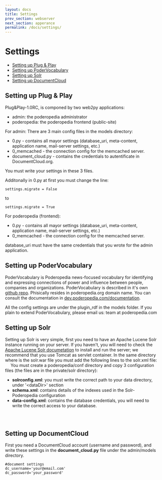 ```yaml
---
layout: docs
title: Settings
prev_section: webserver
next_section: apperance
permalink: /docs/settings/
---
```

Settings
=============

* [Setting up Plug & Play](#setting-up-plug-&-play)
* [Setting up PoderVocabulary](#setting-up-PoderVocabulary)
* [Setting up Solr](#setting-up-solr)
* [Setting up DocumentCloud](#setting-up-documentcloud)

## Setting up Plug & Play

Plug&Play-1.0RC, is componed by two web2py applications:

* admin: the poderopedia administrator
* poderopedia: the poderopedia frontend (public-site)

For admin:
There are 3 main config files in the models directory:

* 0.py - contains all mayor settings (database_uri, meta-content, application name, mail-server settings, etc.)
* 0_memcached - the connection config for the memcached server.
* document_cloud.py - contains the credentials to autentificate in DocumentCloud.org.

You must write your settings in these 3 files.

Additonally in 0.py at first you must change the line:

    settings.migrate = False

to 

    settings.migrate = True

For poderopedia (frontend):

* 0.py - contains all mayor settings (database_uri, meta-content, application name, mail-server settings, etc.)
* 0_memcached - the connection config for the memcached server.

database_uri must have the same credentials that you wrote for the admin application.

## Setting up PoderVocabulary

PoderVocabulary is Poderopedia news-focused vocabulary for identifying and expressing connections of power and influence between
people, companies and organizations. PoderVocabulary is described in it's own [github repo](https://github.com/poderopedia/PoderVocabulary).
Phisically resides in poderopedia.org domain name. You can consult the documentation in [dev.poderopedia.com/documentation](http://dev.poderopedia.com/documentation/index).

All the config settings are under the plugin_rdf in the models folder. If you plain to extend PoderVocabulary, please email us: team at poderopedia.com 

## Setting up Solr
Setting up Solr is very simple, first you need to have an Apache Lucene Solr instance running on your server. If you haven't, you will need to check the [Apache Lucene Solr documetation](http://wiki.apache.org/solr/) to install and run the server; we recommend that you use Tomcat as servlet container.
In the same directory where is the solr.war file you must add the following lines to the solr.xml file:
<code>
    <cores adminPath="/admin/cores" defaultCoreName="poderopedia" 
        	host="${host:}" hostPort="${jetty.port:}" hostContext="${hostContext:}" 
        	zkClientTimeout="${zkClientTimeout:15000}">
    	<core name="poderopedia" instanceDir="poderopedia" />
    </cores>
</code>
You must create a poderopedia/conf directory and copy 3 configuration files (the files are in the private/solr directory):

* **solrconfig.xml**: you must write the correct path to your data directory, under '&lt;dataDir&gt;' section
* **schema.xml**: contains details of the indexes used in the Solr-Poderopedia configuration
* **data-config.xml**: contains the database credentials, you will need to write the correct access to your database.     
<code>
<dataSource type="JdbcDataSource" driver="com.mysql.jdbc.Driver" url="jdbc:mysql://localhost/test" user="username" password="password"/>
</code>

## Setting up DocumentCloud
First you need a DocumentCloud account (username and password), and write these settings in the **document_cloud.py** file under the admin/models directory.

    #document settings
    dc_username='your@email.com'
    dc_password='your_password'
